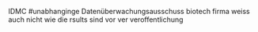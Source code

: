 IDMC #unabhanginge Datenüberwachungsausschuss biotech firma weiss auch nicht wie die rsults sind vor ver veroffentlichung